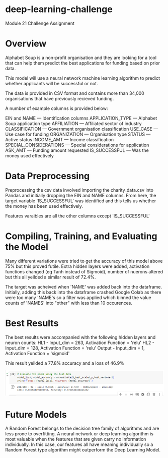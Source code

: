 # deep-learning-challenge

Module 21 Challenge Assignment

# Overview

Alphabet Soup is a non-profit organisation and they are looking for a tool that can help them predict the best applications for funding based on prior data. 

This model will use a neural network machine learning algorithm to predict whether applicants will be successful or not. 

The data is provided in CSV format and contains more than 34,000 organisations that have previously recieved funding. 

A number of example columns is provided below:

EIN and NAME — Identification columns
APPLICATION_TYPE — Alphabet Soup application type
AFFILIATION — Affiliated sector of industry
CLASSIFICATION — Government organisation classification
USE_CASE — Use case for funding
ORGANIZATION — Organisation type
STATUS — Active status
INCOME_AMT — Income classification
SPECIAL_CONSIDERATIONS — Special considerations for application
ASK_AMT — Funding amount requested
IS_SUCCESSFUL — Was the money used effectively

# Data Preprocessing

Preprocessing the csv data involved importing the charity_data.csv into Pandas and initially dropping the EIN and NAME columns. 
From here, the target variable 'IS_SUCCESSFUL' was identified and this tells us whether the money has been used effectively.

Features varaibles are all the other columns except 'IS_SUCCESSFUL'

# Compiling, Training, and Evaluating the Model

Many different variations were tried to get the accuracy of this model above 75% but this proved futile. Extra hidden layers were added, activation functions changed (eg Tanh instead of Sigmoid), number of nuerons altered but this all yeilded a similar result of 72.4%.

The target was acheived when 'NAME' was added back into the dataframe. Initially, adding this back into the dataframe crashed Google Colab as there were too many 'NAME's so a filter was applied which binned the value counts of 'NAMES' into "other" with less than 10 occurences.

# Best Results

The best results were accompanied with the following hidden layers and neuron counts:
HL1 - Input_dim = 263, Activation Function = 'relu'
HL2 - Input_dim = 128, Activation Function = 'relu'
Output - Input_dim = 1, Activation Function = 'sigmoid'

This result yeilded a 77.8% accuracy and a loss of 46.9%

![alt text](image-1.png)

# Future Models

A Random Forest belongs to the decision tree family of algorithms and are less prone to overfitting. A neural network or deep learning algorithm is most valuable when the features that are given carry no information individually. In this case, our features all have meaning individually so a Random Forest type algorithm might outperform the Deep Learning Model. 